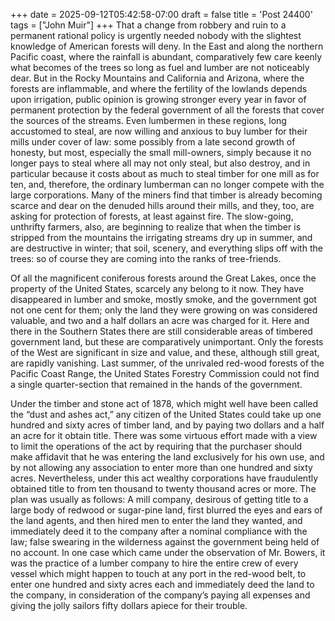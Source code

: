 +++
date = 2025-09-12T05:42:58-07:00
draft = false
title = 'Post 24400'
tags = ["John Muir"]
+++
That a change from robbery and ruin to a permanent rational policy is urgently needed nobody with the slightest knowledge of American forests will deny. In the East and along the northern Pacific coast, where the rainfall is abundant, comparatively few care keenly what becomes of the trees so long as fuel and lumber are not noticeably dear. But in the Rocky Mountains and California and Arizona, where the forests are inflammable, and where the fertility of the lowlands depends upon irrigation, public opinion is growing stronger every year in favor of permanent protection by the federal government of all the forests that cover the sources of the streams. Even lumbermen in these regions, long accustomed to steal, are now willing and anxious to buy lumber for their mills under cover of law: some possibly from a late second growth of honesty, but most, especially the small mill-owners, simply because it no longer pays to steal where all may not only steal, but also destroy, and in particular because it costs about as much to steal timber for one mill as for ten, and, therefore, the ordinary lumberman can no longer compete with the large corporations. Many of the miners find that timber is already becoming scarce and dear on the denuded hills around their mills, and they, too, are asking for protection of forests, at least against fire. The slow-going, unthrifty farmers, also, are beginning to realize that when the timber is stripped from the mountains the irrigating streams dry up in summer, and are destructive in winter; that soil, scenery, and everything slips off with the trees: so of course they are coming into the ranks of tree-friends.

Of all the magnificent coniferous forests around the Great Lakes, once the property of the United States, scarcely any belong to it now. They have disappeared in lumber and smoke, mostly smoke, and the government got not one cent for them; only the land they were growing on was considered valuable, and two and a half dollars an acre was charged for it. Here and there in the Southern States there are still considerable areas of timbered government land, but these are comparatively unimportant. Only the forests of the West are significant in size and value, and these, although still great, are rapidly vanishing. Last summer, of the unrivaled red-wood forests of the Pacific Coast Range, the United States Forestry Commission could not find a single quarter-section that remained in the hands of the government.

Under the timber and stone act of 1878, which might well have been called the “dust and ashes act,” any citizen of the United States could take up one hundred and sixty acres of timber land, and by paying two dollars and a half an acre for it obtain title. There was some virtuous effort made with a view to limit the operations of the act by requiring that the purchaser should make affidavit that he was entering the land exclusively for his own use, and by not allowing any association to enter more than one hundred and sixty acres. Nevertheless, under this act wealthy corporations have fraudulently obtained title to from ten thousand to twenty thousand acres or more. The plan was usually as follows: A mill company, desirous of getting title to a large body of redwood or sugar-pine land, first blurred the eyes and ears of the land agents, and then hired men to enter the land they wanted, and immediately deed it to the company after a nominal compliance with the law; false swearing in the wilderness against the government being held of no account. In one case which came under the observation of Mr. Bowers, it was the practice of a lumber company to hire the entire crew of every vessel which might happen to touch at any port in the red-wood belt, to enter one hundred and sixty acres each and immediately deed the land to the company, in consideration of the company’s paying all expenses and giving the jolly sailors fifty dollars apiece for their trouble.
